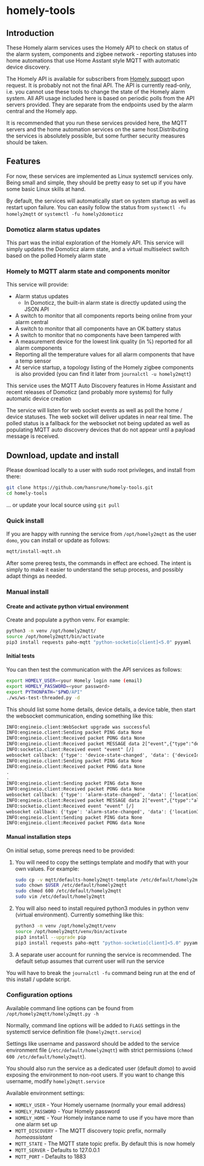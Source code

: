 # homely-tools

## Introduction

These Homely alarm services uses the Homely API to check on status of the alarm system, components and zigbee network - reporting statuses into home automations that use Home Asstant style MQTT with automatic device discovery.

The Homely API is available for subscribers from [Homely support](mailto:kundeservice@homely.no) upon request. It is probably not not the final API. The API is currently read-only, i.e. you cannot use these tools to change the state of the Homely alarm system. All API usage included here is based on periodic polls from the API servers provided. They are separate from the endpoints used by the alarm central and the Homely app.

It is recommended that you run these services provided here, the MQTT servers and the home automation services on the same host.Distributing the services is absolutely possible, but some further security measures should be taken.

## Features

For now, these services are implemented as Linux systemctl services only. Being small and simple, they should be pretty easy to set up if you have some basic Linux skills at hand. 

By default, the services will automatically start on system startup as well as restart upon failure. You can easily follow the status from `systemctl -fu homely2mqtt` or `systemctl -fu homely2domoticz`

### Domoticz alarm status updates

This part was the initial exploration of the Homely API. This service will simply updates the Domoticz alarm state, and a virtual multiselect switch based on the polled Homely alarm state

### Homely to MQTT alarm state and components monitor

This service will provide:

- Alarm status updates
    - In Domoticz, the built-in alarm state is directly updated using the JSON API 
- A switch to monitor that all components reports being online from your alarm central
- A switch to monitor that all components have an OK battery status
- A switch to monitor that no components have been tampered with
- A measurement device for the lowest link quality (in %) reported for all alarm components
- Reporting all the temperature values for all alarm components that have a temp sensor 
- At service startup, a topology listing of the Homely zigbee components is also provided (you can find it later from `journalctl -u homely2mqtt`)

This service uses the MQTT Auto Discovery features in Home Assistant and recent releases of Domoticz (and probably more systems) for fully automatic device creation

The service will listen for web socket events as well as poll the home / device statuses. The web socket will deliver updates in near real time. The polled status is a fallback for the websocket not being updated as well as populating MQTT auto discovery devices that do not appear until a payload message is received.

## Download, update and install

Please download locally to a user with sudo root privileges, and install from there:

```bash
git clone https://github.com/hansrune/homely-tools.git
cd homely-tools
```

... or update your local source using `git pull`


### Quick install 

If you are happy with running the service from `/opt/homely2mqtt` as the user `domo`, you can install or update as follows:

```bash
mqtt/install-mqtt.sh
```

After some prereq tests, the commands in effect are echoed. The intent is simply to make it easier to understand the setup process, and possibly adapt things as needed.


### Manual install

#### Create and activate python virtual environment

Create and populate a python venv. For example:

```bash
python3 -m venv /opt/homely2mqtt/
source /opt/homely2mqtt/bin/activate
pip3 install requests paho-mqtt "python-socketio[client]<5.0" pyyaml
```

#### Initial tests

You can then test the communication with the API services as follows:

```bash
export HOMELY_USER=<your Homely login name (email)
export HOMELY_PASSWORD=<your password>
export PYTHONPATH="$PWD/API"
./ws/ws-test-threaded.py -d
```

This should list some home details, device details, a device table, then start the websocket communication, ending something like this:

```txt
INFO:engineio.client:WebSocket upgrade was successful
INFO:engineio.client:Sending packet PING data None
INFO:engineio.client:Received packet PONG data None
INFO:engineio.client:Received packet MESSAGE data 2["event",{"type":"device-state-changed","data":{"deviceId":"e143ddc5-33e9-492c-b1be-...","gatewayId":"5e2eed4f-f018-4c8f-ba37-...","locationId":"fb324b11-8301-4749-8a8f-...","modelId":"87fa1ae0-824f-4d42-be7a-...","rootLocationId":"5b11a8b9-e90c-40b5-b2d0-...","changes":[{"feature":"temperature","stateName":"temperature","value":19.2,"lastUpdated":"2022-HH-MMT06:36:04.875Z"}]}}]
INFO:socketio.client:Received event "event" [/]
websocket callback: {'type': 'device-state-changed', 'data': {'deviceId': 'e143ddc5-33e9-492c-b1be-...', 'gatewayId': '5e2eed4f-f018-4c8f-ba37-...', 'locationId': 'fb324b11-8301-4749-8a8f-...', 'modelId': '87fa1ae0-824f-4d42-be7a-...', 'rootLocationId': '5b11a8b9-e90c-40b5-b2d0-...', 'changes': [{'feature': 'temperature', 'stateName': 'temperature', 'value': 19.2, 'lastUpdated': '2022-XX-09T06:36:04.875Z'}]}}
INFO:engineio.client:Sending packet PING data None
INFO:engineio.client:Received packet PONG data None
.
.
INFO:engineio.client:Sending packet PING data None
INFO:engineio.client:Received packet PONG data None
websocket callback: {'type': 'alarm-state-changed', 'data': {'locationId': '5b11a8b9-e90c-40b5-b2d0-...', 'state': 'ARM_NIGHT_PENDING', 'timestamp': '2022-HH-MMT06:52:23.656Z'}}
INFO:engineio.client:Received packet MESSAGE data 2["event",{"type":"alarm-state-changed","data":{"locationId":"5b11a8b9-e90c-40b5-b2d0-...","state":"ARMED_NIGHT","userId":"1985b1af-62de-4cc2-8fe7-...","userName":"Your full name","timestamp":"2022-HH-MMT06:52:23.605Z","eventId":1249}}]
INFO:socketio.client:Received event "event" [/]
websocket callback: {'type': 'alarm-state-changed', 'data': {'locationId': '5b11a8b9-e90c-40b5-b2d0-...', 'state': 'ARMED_NIGHT', 'userId': '1985b1af-62de-4cc2-8fe7-...', 'userName': 'Your full name', 'timestamp': '2022-HH-MMT06:52:23.605Z', 'eventId': 1249}}
INFO:engineio.client:Sending packet PING data None
INFO:engineio.client:Received packet PONG data None
```

#### Manual installation steps

On initial setup, some prereqs need to be provided:

1. You will need to copy the settings template and modify that with your own values. For example:

    ```bash
    sudo cp -v mqtt/defaults-homely2mqtt-template /etc/default/homely2mqtt # copy the template
    sudo chown $USER /etc/default/homely2mqtt                              # Current user is the default service user account
    sudo chmod 600 /etc/default/homely2mqtt                                # make sure no other user can read it
    sudo vim /etc/default/homely2mqtt                                      # edit setting:xs with your favourite editor
    ```

2. You will also need to install required python3 modules in python venv (virtual environment). Currently something like this:

    ```bash
    python3 -m venv /opt/homely2mqtt/venv
    source /opt/homely2mqtt/venv/bin/activate 
    pip3 install --upgrade pip
    pip3 install requests paho-mqtt "python-socketio[client]<5.0" pyyaml
    ```

3. A separate user account for running the service is recommended. The default setup assumes that current user will run the service

You will have to break the `journalctl -fu` command being run at the end of this install / update script.

### Configuration options

Available command line options can be found from `/opt/homely2mqtt/homely2mqtt.py -h`

Normally, command line options will be added to `FLAGS` settings in the systemctl service definition file (`homely2mqtt.service`)

Settings like username and password should be added to the service environment file (`/etc/default/homely2mqtt`) with strict permissions (`chmod 600 /etc/default/homely2mqtt`). 

You should also run the service as a dedicated user (default *domo*) to avoid exposing the environment to non-root users. If you want to change this username, modify `homely2mqtt.service`

Available environment settings:

* `HOMELY_USER` - Your Homely username (normally your email address)
* `HOMELY_PASSWORD` - Your Homely password
* `HOMELY_HOME` - Your Homely instance name to use if you have more than one alarm set up
* `MQTT_DISCOVERY` - The MQTT discovery topic prefix, normally *homeassistant*
* `MQTT_STATE` - The MQTT state topic prefix. By default this is now homely
* `MQTT_SERVER` - Defaults to 127.0.0.1
* `MQTT_PORT` - Defaults to 1883
